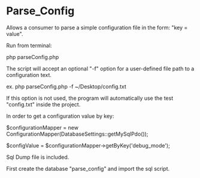 # Parse_Config
Allows a consumer to parse a simple configuration file in the form: "key = value".

Run from terminal:

php parseConfig.php

The script will accept an optional "-f" option for a user-defined file path to a configuration text.

ex. php parseConfig.php -f ~/Desktop/config.txt

If this option is not used, the program will automatically use the test "config.txt" inside the project.

In order to get a configuration value by key:

$configurationMapper = new ConfigurationMapper(DatabaseSettings::getMySqlPdo());

$configValue = $configurationMapper->getByKey('debug_mode');

Sql Dump file is included.

First create the database "parse_config" and import the sql script.
